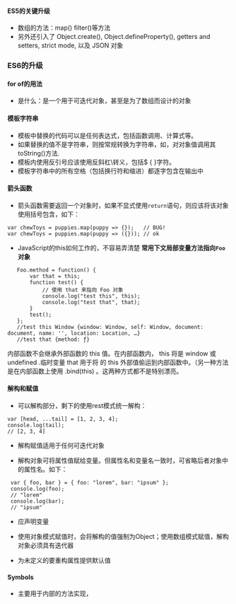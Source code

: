 #### ES5的关键升级
 - 数组的方法：map()  filter()等方法
 - 另外还引入了 Object.create(), Object.defineProperty(), getters and setters, strict mode, 以及 JSON 对象

### ES6的升级
 #### for of的用法
   - 是什么：是一个用于可迭代对象，甚至是为了数组而设计的对象

 #### 模板字符串
   - 模板中替换的代码可以是任何表达式，包括函数调用、计算式等。
   - 如果替换的值不是字符串，则按常规转换为字符串，如，对对象值调用其toString()方法.
   - 模板内使用反引号应该使用反斜杠\转义，包括$ { }字符。
   - 模板字符串中的所有空格（包括换行符和缩进）都逐字包含在输出中

 #### 箭头函数
   - 箭头函数需要返回一个对象时，如果不显式使用`return`语句，则应该将该对象使用括号包含，如下：
   ```
   var chewToys = puppies.map(puppy => {});   // BUG!
   var chewToys = puppies.map(puppy => ({})); // ok
   ```

   * JavaScript的this如何工作的，不容易弄清楚
   **常用下文局部变量方法指向`Foo`对象**
 ```
    Foo.method = function() {
        var that = this;
        function test() {
            // 使用 that 来指向 Foo 对象
            console.log("test this", this);
            console.log("test that", that);
        }
        test();
    };
    //test this Window {window: Window, self: Window, document: document, name: '', location: Location, …}
    //test that {method: ƒ}
 ```
 内部函数不会继承外部函数的 this 值。在内部函数内， this 将是 window 或 undefined .临时变量 that 用于将 的 this 外部值偷运到内部函数中。（另一种方法是在内部函数上使用 .bind(this) 。这两种方式都不是特别漂亮。
 
 #### 解构和赋值
   - 可以解构部分，剩下的使用rest模式统一解构：
   ```
   var [head, ...tail] = [1, 2, 3, 4];
   console.log(tail);
   // [2, 3, 4]
   ```

   - 解构赋值适用于任何可迭代对象

   - 解构对象可将属性值赋给变量。但属性名和变量名一致时，可省略后者对象中的属性名。如下：
   ```
    var { foo, bar } = { foo: "lorem", bar: "ipsum" };
    console.log(foo);
    // "lorem"
    console.log(bar);
    // "ipsum"
   ```
   - 应声明变量
   - 使用对象模式赋值时，会将解构的值强制为Object；使用数组模式赋值，解构对象必须具有迭代器

   - 为未定义的要重构属性提供默认值
 
 #### Symbols
   - 主要用于内部的方法实现，